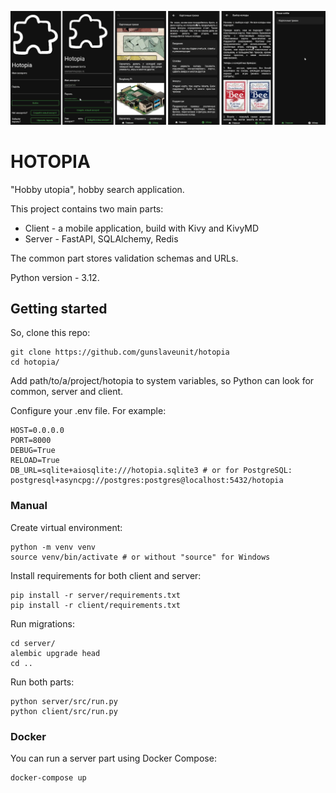 ![Client interface](client/collage.png)

# HOTOPIA
"Hobby utopia", hobby search application.

This project contains two main parts:
- Client - a mobile application, build with Kivy and KivyMD
- Server - FastAPI, SQLAlchemy, Redis

The common part stores validation schemas and URLs.

Python version - 3.12.

## Getting started
So, clone this repo:
```
git clone https://github.com/gunslaveunit/hotopia
cd hotopia/
```
Add path/to/a/project/hotopia to system variables, so Python can look for common, server and client.

Configure your .env file. For example:
```
HOST=0.0.0.0
PORT=8000
DEBUG=True
RELOAD=True
DB_URL=sqlite+aiosqlite:///hotopia.sqlite3 # or for PostgreSQL: postgresql+asyncpg://postgres:postgres@localhost:5432/hotopia
```

### Manual
Create virtual environment:
```
python -m venv venv
source venv/bin/activate # or without "source" for Windows
```

Install requirements for both client and server:
```
pip install -r server/requirements.txt
pip install -r client/requirements.txt
```

Run migrations:
```
cd server/
alembic upgrade head
cd ..
```

Run both parts:
```
python server/src/run.py
python client/src/run.py
```

### Docker
You can run a server part using Docker Compose:
```
docker-compose up
```
